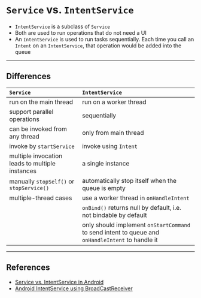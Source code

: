 
# `Service` vs. `IntentService`

  * `IntentService` is a subclass of `Service`
  * Both are used to run operations that do not need a UI
  * An `IntentService` is used to run tasks sequentially. Each time you call an `Intent` on an `IntentService`, that operation would be added into the queue
 
---

## Differences

| `Service` | `IntentService` |
| :------- | :------------- |
| run on the main thread | run on a worker thread | 
| support parallel operations | sequentially |
| can be invoked from any thread | only from main thread |
| invoke by `startService` | invoke using `Intent` |
| multiple invocation leads to multiple instances | a single instance |
| manually `stopSelf()` or `stopService()` | automatically stop itself when the queue is empty |
| multiple-thread cases | use a worker thread in `onHandleIntent` |
| | `onBind()` returns null by default, i.e. not bindable by default | 
| | only should implement `onStartCommand` to send intent to queue and `onHandleIntent` to handle it|

---

## References

  * [Service vs. IntentService in Android](https://www.linkedin.com/pulse/service-vs-intentservice-android-anwar-samir)
  * [Android IntentService using BroadCastReceiver](https://www.journaldev.com/20735/android-intentservice-broadcastreceiver)

